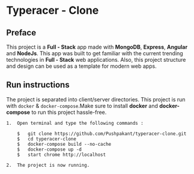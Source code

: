 # Typeracer - Clone

##  Preface

This project is a **Full - Stack** app made with **MongoDB**, **Express**, **Angular** and **NodeJs**. This app was built to get familiar with the current trending technologies in **Full - Stack** web applications. Also, this project structure and design can be used as a template for modern web apps.

## Run instructions

The project is separated into client/server directories. This project is run with `docker` & `docker-compose`.Make sure to install **docker** and **docker-compose** to run this project hassle-free.

    1.  Open terminal and type the following commands :

        $   git clone https://github.com/Pushpakant/typeracer-clone.git
        $   cd typeracer-clone
        $   docker-compose build --no-cache
        $   docker-compose up -d
        $   start chrome http://localhost
        
    2.  The project is now running.
